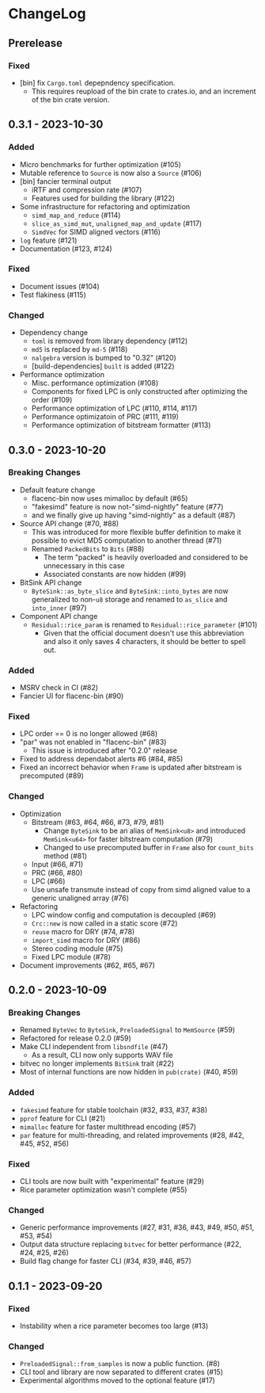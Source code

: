 # ChangeLog

## Prerelease

### Fixed

- \[bin\] fix `Cargo.toml` depepndency specification.
  - This requires reupload of the bin crate to crates.io, and an increment of
    the bin crate version.

## 0.3.1 - 2023-10-30

### Added

- Micro benchmarks for further optimization (#105)
- Mutable reference to `Source` is now also a `Source` (#106)
- \[bin\] fancier terminal output
  - iRTF and compression rate (#107)
  - Features used for building the library (#122)
- Some infrastructure for refactoring and optimization
  - `simd_map_and_reduce` (#114)
  - `slice_as_simd_mut`, `unaligned_map_and_update` (#117)
  - `SimdVec` for SIMD aligned vectors (#116)
- `log` feature (#121)
- Documentation (#123, #124)

### Fixed

- Document issues (#104)
- Test flakiness (#115)

### Changed

- Dependency change
  - `toml` is removed from library dependency (#112)
  - `md5` is replaced by `md-5` (#118)
  - `nalgebra` version is bumped to "0.32" (#120)
  - \[build-dependencies\] `built` is added (#122)
- Performance optimization
  - Misc. performance optimization (#108)
  - Components for fixed LPC is only constructed after optimizing the order
    (#109)
  - Performance optimization of LPC (#110, #114, #117)
  - Performance optimizatoin of PRC (#111, #119)
  - Performance optimization of bitstream formatter (#113)

## 0.3.0 - 2023-10-20

### Breaking Changes

- Default feature change
  - flacenc-bin now uses mimalloc by default (#65)
  - "fakesimd" feature is now not-"simd-nightly" feature (#77)
  - and we finally give up having "simd-nightly" as a default (#87)
- Source API change (#70, #88)
  - This was introduced for more flexible buffer definition to make it possible
    to evict MD5 computation to another thread (#71)
  - Renamed `PackedBits` to `Bits` (#88)
    - The term "packed" is heavily overloaded and considered to be unnecessary
      in this case
    - Associated constants are now hidden (#99)
- BitSink API change
  - `ByteSink::as_byte_slice` and `ByteSink::into_bytes` are now generalized to
    non-`u8` storage and renamed to `as_slice` and `into_inner` (#97)
- Component API change
  - `Residual::rice_param` is renamed to `Residual::rice_parameter` (#101)
    - Given that the official document doesn't use this abbreviation and also it
      only saves 4 characters, it should be better to spell out.

### Added

- MSRV check in CI (#82)
- Fancier UI for flacenc-bin (#90)

### Fixed

- LPC order == 0 is no longer allowed (#68)
- "par" was not enabled in "flacenc-bin" (#83)
  - This issue is introduced after "0.2.0" release
- Fixed to address dependabot alerts #6 (#84, #85)
- Fixed an incorrect behavior when `Frame` is updated after bitstream is
  precomputed (#89)

### Changed

- Optimization
  - Bitstream (#63, #64, #66, #73, #79, #81)
    - Change `ByteSink` to be an alias of `MemSink<u8>` and introduced
      `MemSink<u64>` for faster bitstream computation (#79)
    - Changed to use precomputed buffer in `Frame` also for `count_bits` method
      (#81)
  - Input (#66, #71)
  - PRC (#66, #80)
  - LPC (#66)
  - Use unsafe transmute instead of copy from simd aligned value to a generic
    unaligned array (#76)
- Refactoring
  - LPC window config and computation is decoupled (#69)
  - `Crc::new` is now called in a static score (#72)
  - `reuse` macro for DRY (#74, #78)
  - `import_simd` macro for DRY (#86)
  - Stereo coding module (#75)
  - Fixed LPC module (#78)
- Document improvements (#62, #65, #67)

## 0.2.0 - 2023-10-09

### Breaking Changes

- Renamed `ByteVec` to `ByteSink`, `PreloadedSignal` to `MemSource` (#59)
- Refactored for release 0.2.0 (#59)
- Make CLI independent from `libsndfile` (#47)
  - As a result, CLI now only supports WAV file
- bitvec no longer implements `BitSink` trait (#22)
- Most of internal functions are now hidden in `pub(crate)` (#40, #59)

### Added

- `fakesimd` feature for stable toolchain (#32, #33, #37, #38)
- `pprof` feature for CLI (#21)
- `mimalloc` feature for faster multithread encoding (#57)
- `par` feature for multi-threading, and related improvements (#28, #42, #45,
  #52, #56)

### Fixed

- CLI tools are now built with "experimental" feature (#29)
- Rice parameter optimization wasn't complete (#55)

### Changed

- Generic performance improvements (#27, #31, #36, #43, #49, #50, #51, #53, #54)
- Output data structure replacing `bitvec` for better performance (#22, #24,
  #25, #26)
- Build flag change for faster CLI (#34, #39, #46, #57)

## 0.1.1 - 2023-09-20

### Fixed

- Instability when a rice parameter becomes too large (#13)

### Changed

- `PreloadedSignal::from_samples` is now a public function. (#8)
- CLI tool and library are now separated to different crates (#15)
- Experimental algorithms moved to the optional feature (#17)
